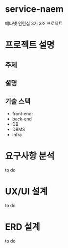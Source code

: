 # service-naem
메타넷 인턴십 3기 3조 프로젝트

# 프로젝트 설명
## 주제

## 셜명

## 기술 스택
- front-end:
- back-end
- DB
- DBMS
- infra

# 요구사항 분석
to do

# UX/UI 설계
to do

# ERD 설계
to do
